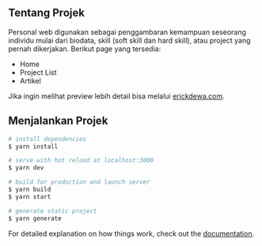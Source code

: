 ## Tentang Projek

Personal web digunakan sebagai penggambaran kemampuan seseorang individu mulai dari biodata, skill (soft skill dan hard skill), atau project yang pernah dikerjakan. Berikut page yang tersedia:

- Home
- Project List
- Artikel

Jika ingin melihat preview lebih detail bisa melalui [erickdewa.com](https://erickdewa.com).

## Menjalankan Projek

```bash
# install dependencies
$ yarn install

# serve with hot reload at localhost:3000
$ yarn dev

# build for production and launch server
$ yarn build
$ yarn start

# generate static project
$ yarn generate
```

For detailed explanation on how things work, check out the [documentation](https://nuxtjs.org).